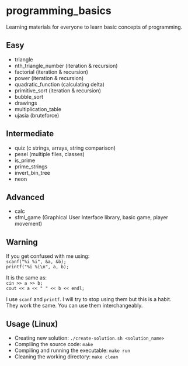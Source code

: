 # programming_basics

Learning materials for everyone to learn basic concepts of programming.

## Easy
* triangle
* nth_triangle_number (iteration & recursion)
* factorial (iteration & recursion)
* power (iteration & recursion)
* quadratic_function (calculating delta)
* primitive_sort (iteration & recursion)
* bubble_sort
* drawings
* multiplication_table
* ujasia (bruteforce)

## Intermediate
* quiz (c strings, arrays, string comparison)
* pesel (multiple files, classes)
* is_prime
* prime_strings
* invert_bin_tree
* neon

## Advanced
* calc
* sfml_game (Graphical User Interface library, basic game, player movement)

## Warning
If you get confused with me using:  
`scanf("%i %i", &a, &b);`  
`printf("%i %i\n", a, b);`  

It is the same as:  
`cin >> a >> b;`  
`cout << a << " " << b << endl;`  

I use `scanf` and `printf`. I will try to stop using them but this is a habit.  
They work the same. You can use them interchangeably.

## Usage (Linux)
* Creating new solution: `./create-solution.sh <solution_name>`
* Compiling the source code: `make`
* Compiling and running the executable: `make run`
* Cleaning the working directory: `make clean`
